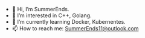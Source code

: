 - 👋 Hi, I’m SummerEnds.
- 👀 I’m interested in C++, Golang.
- 🌱 I’m currently learning Docker, Kubernentes.
- 📫 How to reach me: SummerEnds11@outlook.com 

<!---
summerends11/summerends11 is a ✨ special ✨ repository because its `README.md` (this file) appears on your GitHub profile.
You can click the Preview link to take a look at your changes.
--->
